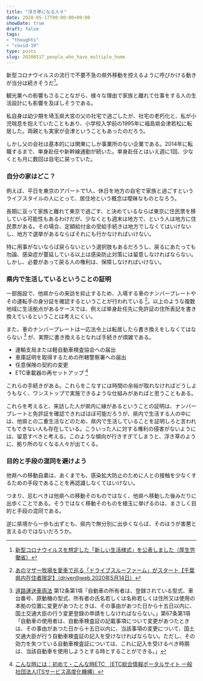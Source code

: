 ```yaml
---
title: "浮き草になる人々"
date: 2020-05-17T00:00:00+09:00
showDate: true
draft: false
tags:
- "thoughts"
- "covid-19"
type: posts
slug: 20200517_people_who_have_multiple_home
---
```

新型コロナウイルスの流行で不要不急の県外移動を控えるように呼びかける動きが当分は続きそうだ[^1]。

観光業への影響もさることながら、様々な理由で家族と離れて仕事をする人の生活設計にも影響を及ぼしそうである。

私自身は幼少期を埼玉県大宮の父の社宅で過ごしたが、社宅の老朽化と、私が小児喘息を抱えていたこともあり、小学校入学前の1995年に福島県会津若松に転居した。両親とも実家が会津ということもあったのだろう。

しかし父の会社は基本的には関東にしか事業所のない企業である。2014年に転職するまで、単身赴任や新幹線通勤が続いた。単身赴任とはいえ週に1回、少なくとも月に数回は自宅に戻っていた。

### 自分の家はどこ？
例えば、平日を東京のアパートで1人、休日を地方の自宅で家族と過ごすというライフスタイルの人にとって、居住地という概念は曖昧なものとなろう。

長期に亘って家族と離れて東京で過ごす、と決めているならば東京に住民票を移している可能性もあるわけだが、少なくとも週末は地方で、という人は地方に住民票がある。その場合、定額給付金の受給手続きは地方でしなくてはいけないし、地方で選挙があるならばそれにも行かなければいけない。

特に用事がないならば戻らないという選択肢もあるだろうし、戻るにあたっても勿論、感染症が蔓延している以上は感染防止対策には留意しなければならない。しかし、必要があって戻る人の権利は、保障しなければいけない。

### 県内で生活しているということの証明
一部施設で、他県からの来訪を抑止するため、入場する車のナンバープレートやその運転手の身分証を確認するということが行われている [^2]。以上のような複数地域に生活拠点があるケースでは、例えば単身赴任先に免許証の住所表記を書き換えているということは考えにくい。

また、車のナンバープレートは一応法令上は転居したら書き換えをしなくてはならない [^3] が、実際に書き換えるとなれば手続きが煩雑である。

- 運輸支局または軽自動車検査協会への届出
- 車庫証明を取得するための所轄警察署への届出
- 任意保険の契約の変更
- ETC車載器の再セットアップ [^4]

これらの手続きがある。これらをこなすには時間の余裕が取れなければどうしようもなく、ワンストップで実施できるような仕組みがあればと思うこともある。

これらを考えると、来訪した人が県内に縁があるということの証明は、ナンバープレートと免許証を確認できればほぼ可能だろうが、県内で生活する人の中には、他県との二重生活などのため、県内で生活していることを証明しろと言われてもできない人も存在している。こういった人に対する権利の侵害がないようには、留意すべきと考える。このような傾向が行きすぎてしまうと、浮き草のように、拠り所のなくなる人々が出てくる。

### 目的と手段の混同を避けよう
他県への移動自粛は、あくまでも、感染拡大防止のために人との接触を少なくするための手段であることを再認識しなくてはいけない。

つまり、忌むべきは他県への移動そのものではなく、他県へ移動した後みだりに出歩くことである。そうではなく移動そのものを槍玉に挙げるのは、まさしく目的と手段の混同である。

逆に県境から一歩も出ずとも、県内で無分別に出歩くならば、そのほうが害悪と言えるのではないだろうか。

[^1]:[新型コロナウイルスを想定した「新しい生活様式」を公表しました（厚生労働省）](https://www.mhlw.go.jp/stf/seisakunitsuite/bunya/0000121431_newlifestyle.html)
[^2]:[あのマザー牧場を愛車で巡る「ドライブスルーファーム」がスタート【千葉県内在住者限定】（driver@web 2020年5月14日）](https://driver-box.yaesu-net.co.jp/new-article/33254/)
[^3]:[道路運送車両法](https://elaws.e-gov.go.jp/search/elawsSearch/elaws_search/lsg0500/detail?lawId=326AC0000000185) 第12条第1項「自動車の所有者は、登録されている型式、車台番号、原動機の型式、所有者の氏名若しくは名称若しくは住所又は使用の本拠の位置に変更があつたときは、その事由があつた日から十五日以内に、国土交通大臣の行う変更登録の申請をしなければならない。」第67条第1項「自動車の使用者は、自動車検査証の記載事項について変更があつたときは、その事由があつた日から十五日以内に、当該事項の変更について、国土交通大臣が行う自動車検査証の記入を受けなければならない。ただし、その効力を失つている自動車検査証については、これに記入を受けるべき時期は、当該自動車を使用しようとする時とすることができる。」
[^4]:[こんな時には：初めて・こんな時ETC （ETC総合情報ポータルサイト 一般社団法人ITSサービス高度化機構）](https://www.go-etc.jp/support/case.html)